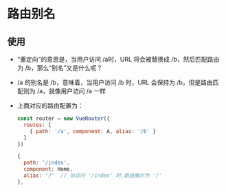 # 路由别名

## 使用

+ “重定向”的意思是，当用户访问 /a时，URL 将会被替换成 /b，然后匹配路由为 /b，那么“别名”又是什么呢？

+ /a 的别名是 /b，意味着，当用户访问 /b 时，URL 会保持为 /b，但是路由匹配则为 /a，就像用户访问 /a 一样

+ 上面对应的路由配置为：

    ```js
    const router = new VueRouter({
      routes: [
        { path: '/a', component: A, alias: '/b' }
      ]
    })
    ```

    ```js
    {
      path: '/index',
      component: Home,
      alias: '/'  // 当访问 '/index' 时,路由展示为 '/'
    },
    ```
